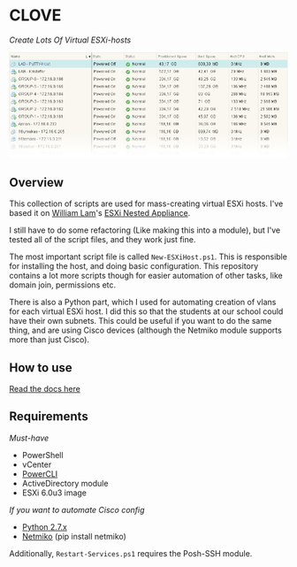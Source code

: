 # CLOVE
*Create Lots Of Virtual ESXi-hosts*

![preview](https://raw.githubusercontent.com/IKT-Fag/CLOVE/master/Docs/Img/preview.png)

## Overview

This collection of scripts are used for mass-creating virtual ESXi hosts. I've based it on [William Lam](https://github.com/lamw)'s [ESXi Nested Appliance](http://www.virtuallyghetto.com/2015/12/deploying-nested-esxi-is-even-easier-now-with-the-esxi-virtual-appliance.html).

I still have to do some refactoring (Like making this into a module), but I've tested all of the script files, and they work just fine.

The most important script file is called `New-ESXiHost.ps1`. This is responsible for installing the host, and doing basic configuration. This repository contains a lot more scripts though for easier automation of other tasks, like domain join, permissions etc.

There is also a Python part, which I used for automating creation of vlans for each virtual ESXi host. I did this so that the students at our school could have their own subnets. This could be useful if you want to do the same thing, and are using Cisco devices (although the Netmiko module supports more than just Cisco).

## How to use

[Read the docs here](https://github.com/IKT-Fag/CLOVE/tree/master/Docs)

## Requirements

*Must-have*
* PowerShell
* vCenter
* [PowerCLI](https://www.vmware.com/support/developer/PowerCLI/)
* ActiveDirectory module
* ESXi 6.0u3 image

*If you want to automate Cisco config*
* [Python 2.7.x](https://www.python.org/downloads/)
* [Netmiko](https://github.com/ktbyers/netmiko) (pip install netmiko)

Additionally, `Restart-Services.ps1` requires the Posh-SSH module.
